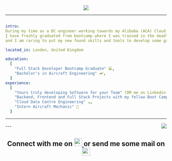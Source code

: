 <p align="center">
  <img src="https://capsule-render.vercel.app/api?type=waving&color=auto&height=250&section=header&text=Rawan%20Malek%20&fontSize=68&fontAlignY=47&desc=Software%20Developer%20&descAlign=37&animation=twinkling"/>
</p>



---
```yaml

intro:
During my time as a DC engineer working towards my Alibaba (ACA) Cloud Computing Certification,
I have freshly graduated from bootcamp where I was trained in the deadly arts of Java and JS
and I am raring to put my new found skills and tools to develop some game changing projects!

located_in: London, United Kingdom

education:
  [
    "Full Stack Developer Bootcamp Graduate" 💻,
    "Bachelor's in Aircraft Engineering" 🛩️,
  ]
experience:
  [
    "Yours truly developing Software for your Team" (DM me on Linkedin or shoot me an email to arrange an interview) 😉,
    "Backend, Frontend and Full Stack Projects with my fellow Boot Campers" 🥾,
    "Cloud Data Centre Engineering" ☁️, 
    "Intern Aircraft Mechanic" 🛫
  ]

```

---
<img align="right" src="https://media4.giphy.com/media/l3q2WMhNcyFOWP280/giphy.gif?cid=ecf05e47p52xc5v3eiohpstw1l03wgaqbg0s38ybtoukzxco&rid=giphy.gif&ct=g"/>
---

<h2 align="center">
  Connect with me on </a>
<a href="https://www.linkedin.com/in/rawan-malek/">
  <img height="25" src="https://user-images.githubusercontent.com/108518878/199622220-bf5e4a36-22e3-4030-9a3e-b41fe42c4bf3.png"/>
</a>
or send me some mail on  
  <a href="mailto:rawanmalek@hotmail.co.uk">
  <img height="25" src="https://user-images.githubusercontent.com/108518878/199621926-b1ba3246-2441-4313-96d4-f1ac012dc7ae.png"/>
</a>
</h2>
